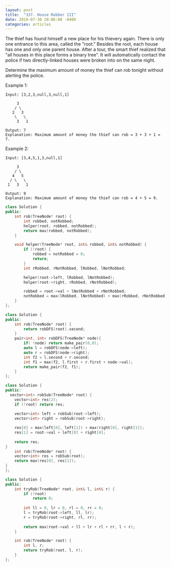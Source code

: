 ```yaml
---
layout: post
title:  "337. House Robber III"
date: 2019-07-30 20:06:00 -0400
categories: articles
---
```


The thief has found himself a new place for his thievery again. There is only one entrance to this area, called the "root." Besides the root, each house has one and only one parent house. After a tour, the smart thief realized that "all houses in this place forms a binary tree". It will automatically contact the police if two directly-linked houses were broken into on the same night.

Determine the maximum amount of money the thief can rob tonight without alerting the police.

Example 1:
```
Input: [3,2,3,null,3,null,1]

     3
    / \
   2   3
    \   \ 
     3   1

Output: 7 
Explanation: Maximum amount of money the thief can rob = 3 + 3 + 1 = 7.
```
Example 2:
```
Input: [3,4,5,1,3,null,1]

     3
    / \
   4   5
  / \   \ 
 1   3   1

Output: 9
Explanation: Maximum amount of money the thief can rob = 4 + 5 = 9.
```
```c++
class Solution {
public:
    int rob(TreeNode* root) {
        int robbed, notRobbed;
        helper(root, robbed, notRobbed);
        return max(robbed, notRobbed);
    }

    void helper(TreeNode* root, int& robbed, int& notRobbed) {
        if (!root) {
            robbed = notRobbed = 0;
            return;
        }
        int rRobbed, rNotRobbed, lRobbed, lNotRobbed;

        helper(root->left, lRobbed, lNotRobbed);
        helper(root->right, rRobbed, rNotRobbed);

        robbed = root->val + lNotRobbed + rNotRobbed;
        notRobbed = max(lRobbed, lNotRobbed) + max(rRobbed, rNotRobbed);
    }
};
```
```c++
class Solution {
public:
    int rob(TreeNode* root) {
        return robDFS(root).second;
    }
    pair<int, int> robDFS(TreeNode* node){
        if( !node) return make_pair(0,0);
        auto l = robDFS(node->left);
        auto r = robDFS(node->right);
        int f2 = l.second + r.second;
        int f1 = max(f2, l.first + r.first + node->val);
        return make_pair(f2, f1);
    }
};
```
```c++
class Solution {
public:
  vector<int> robSub(TreeNode* root) {
    vector<int> res(2);
    if (!root) return res;
    
    vector<int> left = robSub(root->left);
    vector<int> right = robSub(root->right);

    res[0] = max(left[0], left[1]) + max(right[0], right[1]);
    res[1] = root->val + left[0] + right[0];
    
    return res;
}
    int rob(TreeNode* root) {
    vector<int> res = robSub(root);
    return max(res[0], res[1]);
}
};
```
```c++
class Solution {
public:
    int tryRob(TreeNode* root, int& l, int& r) {
        if (!root)
            return 0;
            
        int ll = 0, lr = 0, rl = 0, rr = 0;
        l = tryRob(root->left, ll, lr);
        r = tryRob(root->right, rl, rr);
        
        return max(root->val + ll + lr + rl + rr, l + r);
    }

    int rob(TreeNode* root) {
        int l, r;
        return tryRob(root, l, r);
    }
};
```